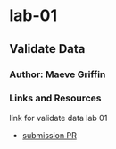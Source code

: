 # lab-01

## Validate Data

### Author: Maeve Griffin

### Links and Resources
link for validate data lab 01
* [submission PR](https://github.com/adoxic-401-advanced-javascript/lab-01/pull/1)